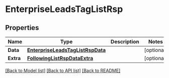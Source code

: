 # EnterpriseLeadsTagListRsp

## Properties

Name | Type | Description | Notes
------------ | ------------- | ------------- | -------------
**Data** | [**EnterpriseLeadsTagListRspData**](EnterpriseLeadsTagListRsp_data.md) |  | [optional] 
**Extra** | [**FollowingListRspDataExtra**](FollowingListRsp_data_extra.md) |  | [optional] 

[[Back to Model list]](../README.md#documentation-for-models) [[Back to API list]](../README.md#documentation-for-api-endpoints) [[Back to README]](../README.md)


